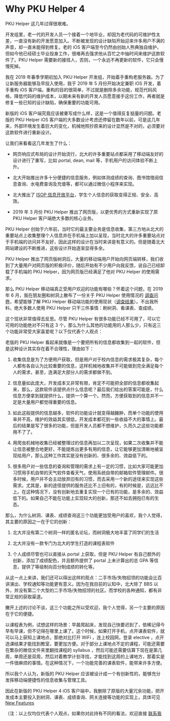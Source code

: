Why PKU Helper 4
==================

PKU Helper 这几年过得很艰难。

开发组里，老一代的开发人员一个接着一个地毕业，却因为老代码的可维护性太差，一直没有新的开发愿意加入。不断被发现的设计缺陷开始迎来许多用户不满的声音，却一直未能得到修复。老的 iOS 客户端至今仍然由创始人熊典独自维护，但如今他已经硕士毕业投身工作，很难再去强求他从百忙之中抽时间来维护这款软件了。PKU Helper 需要新的接班人，否则，一个永远不再更新的软件，它只会慢慢死掉。

我在 2019 年春季学期初加入 PKU Helper 开发组，开始着手重构老服务器。为了让新服务器能够及早投入使用，我于 2019 年 5 月份开始决定兼职 iOS 开发，着手重构 iOS 客户端。重构的目的很简单，不过就是删除多余功能，规范代码风格，降低代码的维护成本，以期未来有新的开发人员愿意接手这份工作，再者就是修复一些已知的设计缺陷，确保重要的功能可用。

新版的 iOS 客户端究竟应该被重写成什么样，这是一个值得反复掂量的问题。老版的 PKU Helper iOS 客户端的大多数设计考虑还停留在数年以前，可是这几年来，外部环境发生着巨大的变化，机械地照抄原来的设计显然是不对的，必须要对这款软件进行重新设计。


让我们来看看这几年发生了什么：

- 网页响应式布局的设计开始流行，北大的许多重要站点都采用了移动端友好的设计进行了重写，比如 portal, dean, mail 等，手机用户的访问体验不断上升。

- 北大开始推出许多十分便捷的信息服务，例如体测成绩的查询、图书馆借阅信息查询、水电费查询及充值等，都可以通过微信小程序来实现。

- 北大推出了 [ISOP 信息开放平台](https://isop.pku.edu.cn)，学生个人信息的获取变得正规、安全、高效。

- 2019 年 3 月份 PKU Helper 推出了网页版，以更优秀的方式重新实现了原 PKU Helper 客户端绝大多数的核心业务。


PKU Helper 创始于六年前，当时它的最主要业务是信息收集，第三方地从北大的重要站点上收集整理个人信息并在手机端上加以呈现，当时北大的许多重要站点对于手机端的访问并不友好，因此这样的设计在当时来讲是有意义的。但是随着北大网站建设的不断推进，这些设计开始逐渐显得多余。

PKU Helper 推出了网页版树洞后，大量的移动端用户开始向网页端转移，我们收到了大量用户对网页版的积极评价，随后开始有不少用户向我反馈，说自己已经卸载了手机端的 PKU Helper，因为网页版已经满足了他对 PKU Helper 的使用需求。

那么 PKU Helper 移动端真正受用户欢迎的功能有哪些？怀着这个问题，在 2019 年 6 月，我在朋友圈和树洞上散布了一份关于 PKU Helper 使用情况的 [调查问卷](https://www.wjx.cn/jq/40658589.aspx)，希望能够了解 PKU Helper 移动端功能的使用现状（[调查结果](/REFERENCE_SURVEY_REPORT_40658589.md)）。不出我所料，绝大多数人使用 PKU Helper 只干三件事情：刷树洞、看课表、查成绩。

这个现状非常值得去反思。尽管 PKU Helper 有很多功能已经不可用了，可以它可用的功能绝对不只有这 3 个，那么为什么其他的功能用的人那么少，只有这三个功能非常受大家喜爱呢？以下仅代表个人观点：


老版的 PKU Helper 看起来就像是一个要把所有的信息都收集到一起的软件，但是这种设计其实存在着不合理性，理由如下：

1. 收集信息是为了方便用户获取，但是用户对于校内信息的需求极其复杂，每个人都有各自认为比较重要的信息，这样机械地收集并不可能做到完全满足每个人的需求，甚至，连满足大部分人的需求都做不到。

2. 信息量如此庞大，开发成本又非常有限，肯定不可能把全部的信息都收集起来，那么，这款软件该提供点什么信息呢？最后我们给出的答案可能是，什么信息方便拿到就提供什么，提供一个算一个。然而，方便获取到的信息并不一定是大量用户都觉得重要的信息。

3. 如此这般提供的信息越多，软件的功能设计就变得越臃肿，而单个功能的使用率并不高，维护的效益其实很低，开发成本都花到一些收益不大的事情上。最后的结果是写了很多的功能，但是开发人员都不想维护，久而久之这些功能都用不了了。

4. 用爬虫机械地收集已经被整理过的信息再加以二次呈现，如果二次收集并不能让信息被整合地更好，不能提炼出更多有用的信息，让它能够更加清晰地被呈现给用户，那么这种工作其实是没有创新的、很多余的、效益低下的。

5. 很多用户对一些信息的查询和管理的需求上有一定的习惯，比如大家可能更加习惯用手机自带的天气软件查看天气，使用系统自带的邮箱软件管理邮件。很多时候，用户并不会主动放弃旧有的习惯，而去采用一个新的途径来实现这些需求。尤其是，新的途径提供的服务还比不上旧有的，有的时候是，远远比不上。在这种情况下，没有创新地去重复实现一个已有的功能，是多余的、效益低下的。如果自己不能在功能上实现较大的创新，那还不如去拥抱已有的生态。


那么，为什么树洞、课表、成绩查询这三个功能更加受用户的喜欢，我个人觉得，其主要的原因之一在于它的创新：

1. 北大并没有第二个树洞一样的匿名论坛，而树洞极大地丰富了同学们的生活

2. 北大并没有一款专门为北大的学生打造的课程表软件

3. 个人成绩尽管也可以直接从 portal 上获取，但是 PKU Helper 有自己额外的创新，添加了成绩配色，并且额外提供了 portal 上未计算出的总 GPA 等信息，提供了等级制向百分制成绩的转化等。

从这一点上来讲，我们还可以得出这样的观点：二手市场/失物招领的功能会比百讲演出、学校通知等功能更有意义。因为在我目前的认知中，北大除了 BBS 以外，并没有第二个大型的二手市场/失物招领的社区。而学校的各种通知，都有非常正规的获取渠道。


撇开上述的讨论不谈，这三个功能之所以受欢迎，我个人觉得，另一个主要的原因在于它的便捷。

以课程表为例，试想这样的场景：早晨爬起床，发现自己快要迟到了，依稀记得今早有早课，但不记得在哪里上课了。这个时候，如果打开手机，点开课表软件，就可以马上获知上课地点，那绝对比打开 WiFi ，连上校园网，登录 elective ，点开选课结果才能找到教室，要更加方便。对于部分上课地点不定的课程，可能还需要在繁杂的微信文件夹里翻找课程的 syllabus ，然后可能还需要估算下现在是第几周，单周还是双周，然后对着教学计划寻找，才能找到这周的上课地方，那着实是一件很麻烦的事情。在这种情况下，一个功能完善的课表软件，能带来许多方便。


所以我个人认为，新版的 PKU Helper 应该被设计成一个有创新性的，能够充分发挥移动端便捷性的信息收集与管理工具。


因此在新版的 PKU Helper 4 iOS 客户端中，我删除了原版的大量冗余功能，把开发成本主要投入到树洞、课表、成绩查询、网关连接等功能的实现上，具体可见 [New Features](/NEW_FEATURES.md)


（注：以上仅均仅代表个人观点，如果你对此持有不同的看法，欢迎直接 [联系我](/README.md#联系方式)
